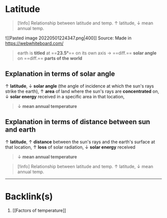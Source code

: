 # Latitude
> [!info] Relationship between latitude and temp.
> $\uparrow$ latitude,
> $\downarrow$ mean annual temp.

![[Pasted image 20220501224347.png|400]]
Source: Made in https://webwhiteboard.com/

> earth is **titled** at ==**23.5°**== on its own axis -> ==diff.== **solar angle** on ==diff.== **parts of the world**

## Explanation in terms of solar angle
$\uparrow$ **latitude**,
$\downarrow$ **solar angle** (the angle of incidence at which the sun's rays strike the earth),
$\uparrow$ **area** of land where the sun's rays are **concentrated** on,
$\downarrow$ **solar energy** received in a specific area in that location,
>$\downarrow$ **mean annual temperature**

## Explanation in terms of distance between sun and earth
$\uparrow$ **latitude**,
$\uparrow$ **distance** between the sun's rays and the earth's surface at that location,
$\uparrow$ **loss** of solar radiation,
$\downarrow$ **solar energy** received
>$\downarrow$ **mean annual temperature**

> [!info] Relationship between latitude and temp.
> $\uparrow$ latitude,
> $\downarrow$ mean annual temp.

---
# Backlink(s)
1. [[Factors of temperature]]
